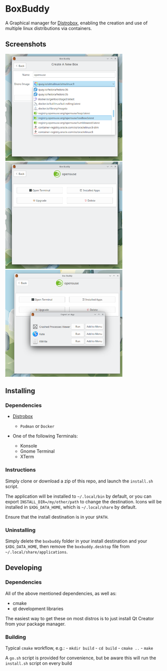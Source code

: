 # BoxBuddy

A Graphical manager for [Distrobox](https://github.com/89luca89/distrobox), enabling the creation and use of multiple linux distributions via containers.

## Screenshots
![screenshots/newbox.png](/screenshots/newbox.png)
![screenshots/manage.png](/screenshots/manage.png)
![screenshots/installedapps.png](/screenshots/installedapps.png)


## Installing

### Dependencies
- [Distrobox](https://github.com/89luca89/distrobox)
    - `Podman` or `Docker`

- One of the following Terminals:
    - Konsole
    - Gnome Terminal
    - XTerm

### Instructions
Simply clone or download a zip of this repo, and launch the `install.sh` script. 

The application will be installed to `~/.local/bin` by default, or you can export `INSTALL_DIR=/my/other/path` to change the destination.
Icons will be installed in `$XDG_DATA_HOME`, which is `~/.local/share` by default.

Ensure that the install destination is in your `$PATH`.


### Uninstalling
Simply delete the `boxbuddy` folder in your install destination and your `$XDG_DATA_HOME`, then remove the `boxbuddy.desktop` file from `~/.local/share/applications`.

## Developing

### Dependencies
All of the above mentioned dependencies, as well as:

- cmake
- qt development libraries

The easiest way to get these on most distros is to just install Qt Creator from your package manager.

### Building
Typical `cmake` workflow, e.g.:
    - `mkdir build`
    - `cd build`
    - `cmake ..`
    - `make`

A `go.sh` script is provided for convenience, but be aware this will run the `install.sh` script on every build

